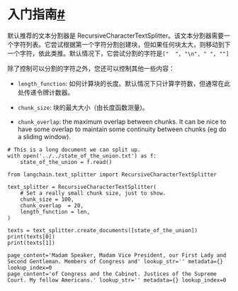 

入门指南[#](#getting-started "永久链接到本标题")
====================================

默认推荐的文本分割器是 RecursiveCharacterTextSplitter。该文本分割器需要一个字符列表。它尝试根据第一个字符分割创建块，但如果任何块太大，则移动到下一个字符，依此类推。默认情况下，它尝试分割的字符是`["  ", "\n", " ", ""]`

除了控制可以分割的字符之外，您还可以控制其他一些内容：

* `length_function`: 如何计算块的长度。默认情况下只计算字符数，但通常在此处传递令牌计数器。

* `chunk_size`: 块的最大大小（由长度函数测量)。

* `chunk_overlap`: the maximum overlap between chunks. It can be nice to have some overlap to maintain some continuity between chunks (eg do a sliding window).

```
# This is a long document we can split up.
with open('../../state_of_the_union.txt') as f:
    state_of_the_union = f.read()

```

```
from langchain.text_splitter import RecursiveCharacterTextSplitter

```

```
text_splitter = RecursiveCharacterTextSplitter(
    # Set a really small chunk size, just to show.
    chunk_size = 100,
    chunk_overlap  = 20,
    length_function = len,
)

```

```
texts = text_splitter.create_documents([state_of_the_union])
print(texts[0])
print(texts[1])

```

```
page_content='Madam Speaker, Madam Vice President, our First Lady and Second Gentleman. Members of Congress and' lookup_str='' metadata={} lookup_index=0
page_content='of Congress and the Cabinet. Justices of the Supreme Court. My fellow Americans.' lookup_str='' metadata={} lookup_index=0

```

